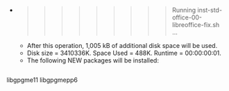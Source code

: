 * >>>>>>>>> Running inst-std-office-00-libreoffice-fix.sh ...
  * After this operation, 1,005 kB of additional disk space will be used.
  * Disk size = 3410336K. Space Used = 488K. Runtime = 00:00:00:01.
  * The following NEW packages will be installed:
  ```bash
libgpgme11 libgpgmepp6
  ```
